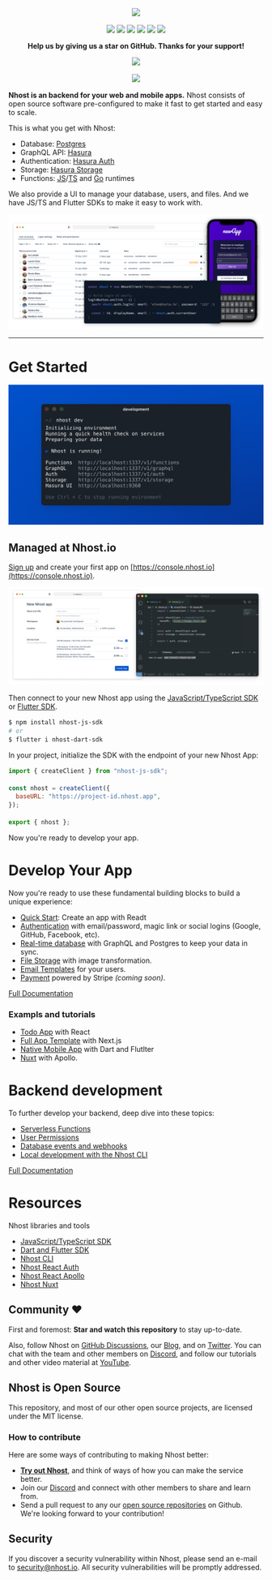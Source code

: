 <div align="center">

<p align="center">
  <img width="237" src="https://raw.githubusercontent.com/nhost/nhost/main/assets/logo.png"/>
</p>

  <p>
    <!-- <div style="padding: 5px"><img src="https://img.shields.io/github/stars/nhost/nhost?colorB=7289da" /></div> -->
    <img src="https://img.shields.io/discord/552499021260914688?label=Discord&logo=Discord&colorB=7289da" />
    <img src="https://img.shields.io/github/license/Naereen/StrapDown.js.svg" />
    <img src="https://img.shields.io/docker/pulls/nhost/hasura-backend-plus" />
    <img src="https://img.shields.io/twitter/follow/nhostio?style=social" />
    <img src="https://badgen.net/badge/Open%20Source%3F/Yes%21/blue?icon=github" />
    <img src="https://img.shields.io/github/contributors/nhost/nhost" />
  </p>
</div>

<p align="center">
<strong>
Help us by giving us a star on GitHub. Thanks for your support!
</strong>
</p>

<p align="center">
  <img width="550" src="https://reporoster.com/stars/nhost/nhost" />
</p>
<p align="center">
  <img width="550" src="https://raw.githubusercontent.com/nhost/nhost/master/assets/follow-us-banner.png"/>
</p>

**Nhost is an backend for your web and mobile apps.** Nhost consists of open
source software pre-configured to make it fast to get started and easy to scale.

This is what you get with Nhost:

- Database: [Postgres]()
- GraphQL API: [Hasura]()
- Authentication: [Hasura Auth]()
- Storage: [Hasura Storage]()
- Functions: [JS](https://developer.mozilla.org/en-US/docs/Web/JavaScript)/[TS](https://www.typescriptlang.org/) and [Go](https://golang.org/) runtimes

We also provide a UI to manage your database, users, and files. And we have
JS/TS and Flutter SDKs to make it easy to work with.

![Nhost](assets/hero-image.png)

<hr />

# Get Started

![Nhost CLI](assets/cli-started.png)

## Managed at Nhost.io

[Sign up](https://console.nhost.io) and create your first app on [https://console.nhost.io](https://console.nhost.io).

![Nhost](assets/get-started.png)

Then connect to your new Nhost app using the [JavaScript/TypeScript SDK](https://docs.nhost.io/libraries/nhost-js-sdk) or [Flutter SDK](https://github.com/nhost/nhost-dart).

```bash
$ npm install nhost-js-sdk
# or
$ flutter i nhost-dart-sdk
```

In your project, initialize the SDK with the endpoint of your new Nhost App:

```js
import { createClient } from "nhost-js-sdk";

const nhost = createClient({
  baseURL: "https://project-id.nhost.app",
});

export { nhost };
```

Now you're ready to develop your app.

# Develop Your App

Now you're ready to use these fundamental building blocks to build a unique experience:

- [Quick Start](https://docs.nhost.io/quick-start): Create an app with Readt
- [Authentication](https://docs.nhost.io/auth) with email/password, magic link or social logins (Google, GitHub, Facebook, etc).
- [Real-time database](https://docs.nhost.io/hasura) with GraphQL and Postgres to keep your data in sync.
- [File Storage](https://docs.nhost.io/storage) with image transformation.
- [Email Templates](https://docs.nhost.io/auth/email-templates) for your users.
- [Payment]() powered by Stripe _(coming soon)_.

[Full Documentation](https://docs.nhost.io)

### Exampls and tutorials

- [Todo App](https://github.com/nhost/nhost/tree/main/examples/create-react-app-apollo) with React
- [Full App Template](https://github.com/nhost/nhost/tree/main/examples/nextjs-apollo) with Next.js
- [Native Mobile App](https://github.com/nhost/nhost-dart/tree/main/packages/nhost_flutter_graphql/example) with Dart and Flutlter
- [Nuxt](https://github.com/nhost/nhost/tree/main/examples/nuxt-apollo) with Apollo.

# Backend development

To further develop your backend, deep dive into these topics:

- [Serverless Functions](https://docs.nhost.io/custom-api)
- [User Permissions](https://docs.nhost.io/hasura/permissions)
- [Database events and webhooks](https://docs.nhost.io/hasura/event-triggers)
- [Local development with the Nhost CLI](https://docs.nhost.io/cli)

[Full Documentation](https://docs.nhost.io)

# Resources

Nhost libraries and tools

- [JavaScript/TypeScript SDK](https://docs.nhost.io/libraries/nhost-js-sdk)
- [Dart and Flutter SDK](https://github.com/nhost/nhost-dart)
- [Nhost CLI](https://docs.nhost.io/cli)
- [Nhost React Auth](https://docs.nhost.io/libraries/react-auth)
- [Nhost React Apollo](https://docs.nhost.io/libraries/react-apollo)
- [Nhost Nuxt](https://docs.nhost.io/libraries/nhost-nuxt)

## Community ❤️

First and foremost: **Star and watch this repository** to stay up-to-date.

Also, follow Nhost on [GitHub Discussions](https://github.com/nhost/nhost/discussions), our [Blog](https://nhost.io/blog), and on [Twitter](https://twitter.com/nhostio). You can chat with the team and other members on [Discord](https://discord.com/invite/9V7Qb2U), and follow our tutorials and other video material at [YouTube](https://www.youtube.com/channel/UCJ7irtvV9Y0EQMxpabb6ntg?view_as=subscriber).

## Nhost is Open Source

This repository, and most of our other open source projects, are licensed under the MIT license.

### How to contribute

Here are some ways of contributing to making Nhost better:

- **[Try out Nhost]()**, and think of ways of how you can make the service better.
- Join our [Discord]() and connect with other members to share and learn from.
- Send a pull request to any our [open source repositories](https://github.com/nhost) on Github. We're looking forward to your contribution!

## Security

If you discover a security vulnerability within Nhost, please send an e-mail to [security@nhost.io](mailto:security@nhost.io). All security vulnerabilities will be promptly addressed.
